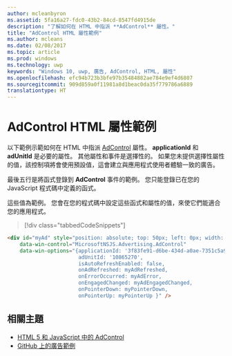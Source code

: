 ```yaml
---
author: mcleanbyron
ms.assetid: 5fa16a27-fdc0-43b2-84cd-8547fd4915de
description: "了解如何在 HTML 中指派 **AdControl** 屬性。"
title: "AdControl HTML 屬性範例"
ms.author: mcleans
ms.date: 02/08/2017
ms.topic: article
ms.prod: windows
ms.technology: uwp
keywords: "Windows 10, uwp, 廣告, AdControl, HTML, 屬性"
ms.openlocfilehash: efc94b723b3bfe97b35484882ae784e9ef4d6807
ms.sourcegitcommit: 909d859a0f11981a8d1beac0da35f779786a6889
translationtype: HT
---
```

# <a name="adcontrol-html-properties-example"></a>AdControl HTML 屬性範例

以下範例示範如何在 HTML 中指派 [AdControl](https://msdn.microsoft.com/library/windows/apps/microsoft.advertising.winrt.ui.adcontrol.aspx) 屬性。 **applicationId** 和 **adUnitId** 是必要的屬性。 其他屬性和事件是選擇性的。 如果您未提供選擇性屬性的值，該控制項將會使用預設值，這會建立與應用程式使用者體驗一致的廣告。

最後五行是將函式登錄到 **AdControl** 事件的範例。 您只能登錄已在您的 JavaScript 程式碼中定義的函式。

這些值為範例。 您會在您的程式碼中設定這些函式和屬性的值，來使它們能適合您的應用程式。

> [!div class="tabbedCodeSnippets"]
``` html
<div id="myAd" style="position: absolute; top: 50px; left: 0px; width: 300px; height: 250px; z-index: 1"
    data-win-control="MicrosoftNSJS.Advertising.AdControl"
    data-win-options="{applicationId: '3f83fe91-d6be-434d-a0ae-7351c5a997f1',
                       adUnitId: '10865270',
                       isAutoRefreshEnabled: false,
                       onAdRefreshed: myAdRefreshed,
                       onErrorOccurred: myAdError,
                       onEngagedChanged: myAdEngagedChanged,
                       onPointerDown: myPointerDown,
                       onPointerUp: myPointerUp }" />
```

## <a name="related-topics"></a>相關主題

* [HTML 5 和 JavaScript 中的 AdControl](adcontrol-in-html-5-and-javascript.md)
* [GitHub 上的廣告範例](http://aka.ms/githubads)

 
